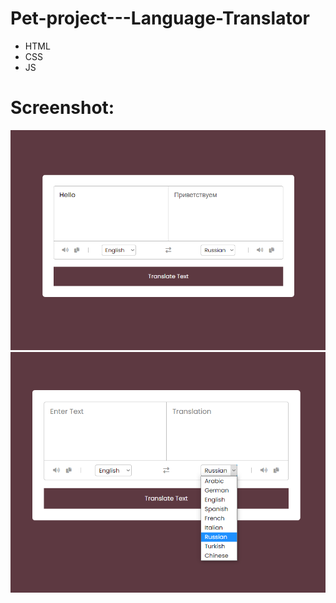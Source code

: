 # Pet-project---Language-Translator  

- HTML         
- CSS           
- JS            

# Screenshot:          
![alt text](screenshots/img1.png "screenshot1")      
![alt text](screenshots/img2.png "screenshot2")   
